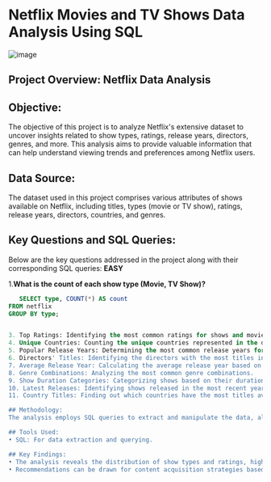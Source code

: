 # Netflix Movies and TV Shows Data Analysis Using SQL
![image](https://github.com/user-attachments/assets/3f907cf9-aef1-4d62-979f-6c7cd504ff34)
## Project Overview: Netflix Data Analysis

## Objective:
The objective of this project is to analyze Netflix's extensive dataset to uncover insights related to show types, ratings, release years, directors, genres, and more. This analysis aims to provide valuable information that can help understand viewing trends and preferences among Netflix users.

## Data Source:
The dataset used in this project comprises various attributes of shows available on Netflix, including titles, types (movie or TV show), ratings, release years, directors, countries, and genres.

## Key Questions and SQL Queries:
Below are the key questions addressed in the project along with their corresponding SQL queries:
**EASY**

1.**What is the count of each show type (Movie, TV Show)?**
```sql
   SELECT type, COUNT(*) AS count
FROM netflix
GROUP BY type;


3. Top Ratings: Identifying the most common ratings for shows and movies.
4. Unique Countries: Counting the unique countries represented in the dataset.
5. Popular Release Years: Determining the most common release years for Netflix content.
6. Directors' Titles: Identifying the directors with the most titles in the dataset.
7. Average Release Year: Calculating the average release year based on show types.
8. Genre Combinations: Analyzing the most common genre combinations.
9. Show Duration Categories: Categorizing shows based on their duration (for Movies by minutes and TV Shows by seasons).
10. Latest Releases: Identifying shows released in the most recent year.
11. Country Titles: Finding out which countries have the most titles available on Netflix.

## Methodology:
The analysis employs SQL queries to extract and manipulate the data, allowing for the calculation of various metrics and insights. The results are presented in a structured format, highlighting significant trends and observations.

## Tools Used:
• SQL: For data extraction and querying.

## Key Findings:
• The analysis reveals the distribution of show types and ratings, highlights popular genres, and provides insights into the viewing landscape across different countries and time periods.
• Recommendations can be drawn for content acquisition strategies based on the trends identified.


